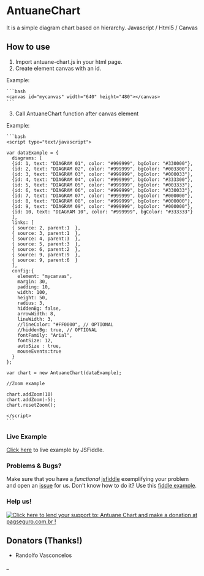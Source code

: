 # AntuaneChart

  It is a simple diagram chart based on hierarchy.
  Javascript / Html5 / Canvas

## How to use

  1. Import antuane-chart.js in your html page.
  2. Create element canvas with an id.

  Example:

    ```bash
    <canvas id="mycanvas" width="640" height="480"></canvas>
    ```

  3. Call AntuaneChart function after canvas element

  Example:

    ```bash
    <script type="text/javascript">

    var dataExample = {
      diagrams: [
      {id: 1, text: "DIAGRAM 01", color: "#999999", bgColor: "#330000"},
      {id: 2, text: "DIAGRAM 02", color: "#999999", bgColor: "#003300"},
      {id: 3, text: "DIAGRAM 03", color: "#999999", bgColor: "#000033"},
      {id: 4, text: "DIAGRAM 04", color: "#999999", bgColor: "#333300"},
      {id: 5, text: "DIAGRAM 05", color: "#999999", bgColor: "#003333"},
      {id: 6, text: "DIAGRAM 06", color: "#999999", bgColor: "#330033"},
      {id: 7, text: "DIAGRAM 07", color: "#999999", bgColor: "#000000"},
      {id: 8, text: "DIAGRAM 08", color: "#999999", bgColor: "#000000"},
      {id: 9, text: "DIAGRAM 09", color: "#999999", bgColor: "#000000"},
      {id: 10, text: "DIAGRAM 10", color: "#999999", bgColor: "#333333"}
      ],
      links: [
      { source: 2, parent:1  },
      { source: 3, parent:1  },
      { source: 4, parent:3  },
      { source: 5, parent:3  },
      { source: 6, parent:2  },
      { source: 9, parent:9  },
      { source: 9, parent:6  }
      ],
      config:{
        element: "mycanvas",
        margin: 30,
        padding: 10,
        width: 100,
        height: 50,
        radius: 3,
        hiddenBg: false,
        arrowWidth: 8,
        lineWidth: 3,
        //lineColor: "#FF0000", // OPTIONAL
        //hiddenBg: true, // OPTIONAL
        fontFamily: "Arial",
        fontSize: 12,
        autoSize : true,
        mouseEvents:true
      }
    };

    var chart = new AntuaneChart(dataExample);

    //Zoom example

    chart.addZoom(10)
    chart.addZoom(-5);
    chart.resetZoom();

    </script>
    ```

### Live Example

[Click here](http://jsfiddle.net/antuane/7qp15m3v) to live example by JSFiddle.


### Problems & Bugs?

 Make sure that you have a *functional* [jsfiddle](http://jsfiddle.net/) exemplifying your problem and open an [issue](https://github.com/antuane/antuane-chart/issues) for us. Don't know how to do it? Use this [fiddle example](http://jsfiddle.net/antuane/7qp15m3v).


### Help us!

[![Click here to lend your support to: Antuane Chart and make a donation at pagseguro.com.br !](https://p.simg.uol.com.br/out/pagseguro/i/botoes/doacoes/209x48-doar-assina.gif)](https://pagseguro.uol.com.br/checkout/v2/donation.html?currency=BRL&receiverEmail=contato@antuane.com.br)

## Donators (Thanks!)
* Randolfo Vasconcelos





_
